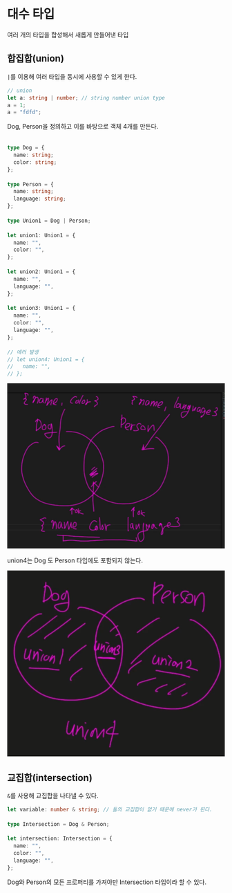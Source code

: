 # 대수 타입

여러 개의 타입을 합성해서 새롭게 만들어낸 타입

## 합집합(union)

`|`를 이용해 여러 타입을 동시에 사용할 수 있게 한다.

```typescript
// union
let a: string | number; // string number union type
a = 1;
a = "fdfd";
```



Dog, Person을 정의하고 이를 바탕으로 객체 4개를 만든다.

```typescript

type Dog = {
  name: string;
  color: string;
};

type Person = {
  name: string;
  language: string;
};

type Union1 = Dog | Person;

let union1: Union1 = {
  name: "",
  color: "",
};

let union2: Union1 = {
  name: "",
  language: "",
};

let union3: Union1 = {
  name: "",
  color: "",
  language: "",
};

// 에러 발생
// let union4: Union1 = {
//   name: "",
// };
```

![image-20230523205518274](assets/image-20230523205518274.png)

union4는 Dog 도 Person 타입에도 포함되지 않는다.

![image-20230523205706155](assets/image-20230523205706155.png)



## 교집합(intersection)

`&`를 사용해 교집합을 나타낼 수 있다.

```typescript
let variable: number & string; // 둘의 교집합이 없기 때문에 never가 된다.

type Intersection = Dog & Person;

let intersection: Intersection = {
  name: "",
  color: "",
  language: "",
};
```

Dog와 Person의 모든 프로퍼티를 가져야만 Intersection 타입이라 할 수 있다.

